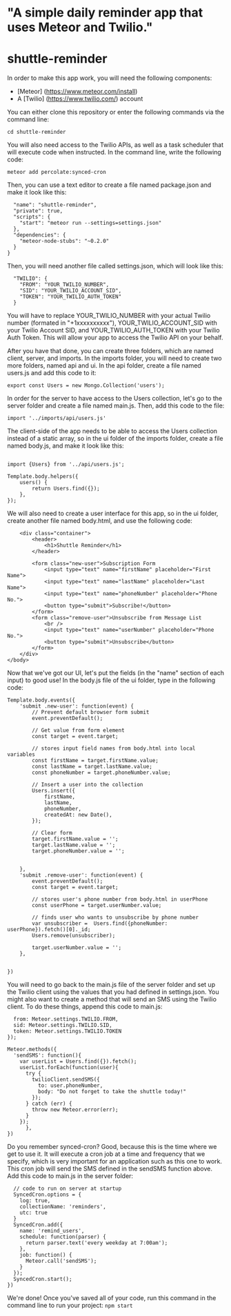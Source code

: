 "A simple daily reminder app that uses Meteor and Twilio." 
=======
# shuttle-reminder
In order to make this app work, you will need the following components:
* [Meteor] (https://www.meteor.com/install)
* A [Twilio] (https://www.twilio.com/) account

You can either clone this repository or enter the following commands via the command line:

```meteor create shuttle-reminder
cd shuttle-reminder
```

You will also need access to the Twilio APIs, as well as a task scheduler that will execute code when instructed. In the command line, write the following code:

```meteor add dispatch:twilio
meteor add percolate:synced-cron
```

Then, you can use a text editor to create a file named package.json and make it look like this:

```{
  "name": "shuttle-reminder",
  "private": true,
  "scripts": {
    "start": "meteor run --settings=settings.json"
  },
  "dependencies": {
    "meteor-node-stubs": "~0.2.0"
  }
}
```

Then, you will need another file called settings.json, which will look like this:

```{
  "TWILIO": {
    "FROM": "YOUR_TWILIO_NUMBER",
    "SID": "YOUR_TWILIO_ACCOUNT_SID",
    "TOKEN": "YOUR_TWILIO_AUTH_TOKEN"
  }
```

You will have to replace YOUR_TWILIO_NUMBER with your actual Twilio number (formated in "+1xxxxxxxxxx"), YOUR_TWILIO_ACCOUNT_SID with your Twilio Account SID, and YOUR_TWILIO_AUTH_TOKEN with your Twilio Auth Token. This will allow your app to access the Twilio API on your behalf.

After you have that done, you can create three folders, which are named client, server, and imports. In the imports folder, you will need to create two more folders, named api and ui. In the api folder, create a file named users.js and add this code to it:

```import {Mongo} from 'meteor/mongo';
export const Users = new Mongo.Collection('users');
```

In order for the server to have access to the Users collection, let's go to the server folder and create a file named main.js. Then, add this code to the file:

```import { Meteor } from 'meteor/meteor';
import '../imports/api/users.js'
```

The client-side of the app needs to be able to access the Users collection instead of a static array, so in the ui folder of the imports folder, create a file named body.js, and make it look like this:

```import {Template} from 'meteor/templating';

import {Users} from '../api/users.js';

Template.body.helpers({
    users() {
        return Users.find({});
    },
});
```

We will also need to create a user interface for this app, so in the ui folder, create another file named body.html, and use the following code:

```<body>
    <div class="container">
        <header>
            <h1>Shuttle Reminder</h1>
        </header>

        <form class="new-user">Subscription Form
            <input type="text" name="firstName" placeholder="First Name">
            <input type="text" name="lastName" placeholder="Last Name">
            <input type="text" name="phoneNumber" placeholder="Phone No.">
            <button type="submit">Subscribe!</button>
        </form>
        <form class="remove-user">Unsubscribe from Message List
            <br />
            <input type="text" name="userNumber" placeholder="Phone No.">
            <button type="submit">Unsubscribe</button>
        </form>
    </div>
</body>
```

Now that we've got our UI, let's put the fields (in the "name" section of each input) to good use! In the body.js file of the ui folder, type in the following code:

~~~
Template.body.events({
    'submit .new-user': function(event) {
        // Prevent default browser form submit
        event.preventDefault();

        // Get value from form element
        const target = event.target;
        
        // stores input field names from body.html into local variables
        const firstName = target.firstName.value;
        const lastName = target.lastName.value;
        const phoneNumber = target.phoneNumber.value;

        // Insert a user into the collection
        Users.insert({
            firstName,
            lastName,
            phoneNumber,
            createdAt: new Date(),
        });

        // Clear form
        target.firstName.value = '';
        target.lastName.value = '';
        target.phoneNumber.value = '';

        
    },
    'submit .remove-user': function(event) {
        event.preventDefault();
        const target = event.target;
        
        // stores user's phone number from body.html in userPhone
        const userPhone = target.userNumber.value;

        // finds user who wants to unsubscribe by phone number
        var unsubscriber =  Users.find({phoneNumber: userPhone}).fetch()[0]._id;
        Users.remove(unsubscriber);
  
        target.userNumber.value = '';
    },

    
})
~~~

You will need to go back to the main.js file of the server folder and set up the Twilio client using the values that you had defined in settings.json. You might also want to create a method that will send an SMS using the Twilio client. To do these things, append this code to main.js:

```var twilioClient = new Twilio({
  from: Meteor.settings.TWILIO.FROM,
  sid: Meteor.settings.TWILIO.SID,
  token: Meteor.settings.TWILIO.TOKEN
});

Meteor.methods({
  'sendSMS': function(){
    var userList = Users.find({}).fetch();
    userList.forEach(function(user){
      try {
        twilioClient.sendSMS({
          to: user.phoneNumber,
          body: "Do not forget to take the shuttle today!"
        });
      } catch (err) {
        throw new Meteor.error(err);      
      }
    });
      },
})
```

Do you remember synced-cron? Good, because this is the time where we get to use it. It will execute a cron job at a time and frequency that we specify, which is very important for an application such as this one to work. This cron job will send the SMS defined in the sendSMS function above. Add this code to main.js in the server folder:

```Meteor.startup(function() {
  // code to run on server at startup
  SyncedCron.options = {
    log: true,
    collectionName: 'reminders',
    utc: true
  }
  SyncedCron.add({
    name: 'remind_users',
    schedule: function(parser) {
      return parser.text('every weekday at 7:00am');
    },
    job: function() {
      Meteor.call('sendSMS');
    }
  });
  SyncedCron.start();
})
```

We're done! Once you've saved all of your code, run this command in the command line to run your project:
`npm start`
